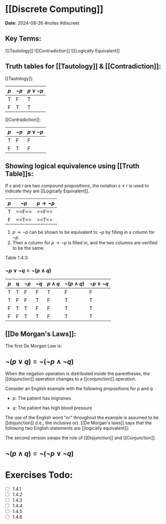 # [[Discrete Computing]]
**Date:** 2024-08-26
#notes #discreet
## Key Terms:


![[Tautology]]
 ![[Contradiction]]
 ![[Logically Equivalent]]
## Truth tables for [[Tautology]] & [[Contradiction]]: 

[[Tautology]]:

| $p$ | $¬p$ | $p∨¬p$ |
| --- | ---- | ------ |
| T   | F    | T      |
| F   | T    | T      |
[[Contradiction]]:

| $p$ | $¬p$ | $p∨¬p$ |
| --- | ---- | ------ |
| T   | F    | F      |
| F   | T    | F      |

## Showing logical equivalence using [[Truth Table]]s:

If $s$ and $r$ are two compound propositions, the notation $s ≡ r$ is used to indicate they are [[Logically Equivalent]]. 

| $p$ | $¬p$  | $p→¬p$ |
| --- | ----- | ------ |
| T   | ==F== | ==F==  |
| F   | ==T== | ==T==  |
1. $p→¬p$ can be shown to be equivalent to $¬p$ by filling in a column for $¬p$.
2. Then a column for $p→¬p$ is filled in, and the two columns are verified to be the same.

Table 1.4.3:
### $¬p∨¬q ≡ ¬(p∧q)$

| $p$ | q   | $¬p$ | $¬q$ | $p∧q$ | $¬(p∧q)$ | $¬p∨¬q$ |
| --- | --- | ---- | ---- | ----- | -------- | ------- |
| T   | T   | F    | F    | T     | F        | F       |
| T   | F   | F    | T    | F     | T        | T       |
| F   | T   | T    | F    | F     | T        | T       |
| F   | F   | T    | T    | F     | T        | T       |

## [[De Morgan's Laws]]:

The first De Morgan Law is: 
## $¬(p∨q) ≡ ¬(¬p∧¬q)$

When the negation operation is distributed inside the parentheses, the [[disjunction]] operation changes to a [[conjunction]] operation.

Consider an English example with the following propositions for $p$ and $q$

- $p$: The patient has migraines

- $q$: The patient has high blood pressure

The use of the English word "or" throughout the example is assumed to be [[disjunction]] (i.e., the inclusive or). [[De Morgan's laws]] says that the following two English statements are [[logically equivalent]]:

The second version swaps the role of [[Disjunction]] and [[Conjunction]]:
## $¬(p∧q) ≡ ¬(¬p∨¬q)$


# Exercises Todo: 
- [ ] 1.4.1
- [ ] 1.4.2
- [ ] 1.4.3
- [ ] 1.4.4
- [ ] 1.4.5
- [ ] 1.4.6
